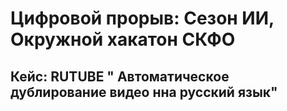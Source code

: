 # Цифровой прорыв: Сезон ИИ, Окружной хакатон СКФО

## Кейс: RUTUBE " Автоматическое дублирование видео нна русский язык"